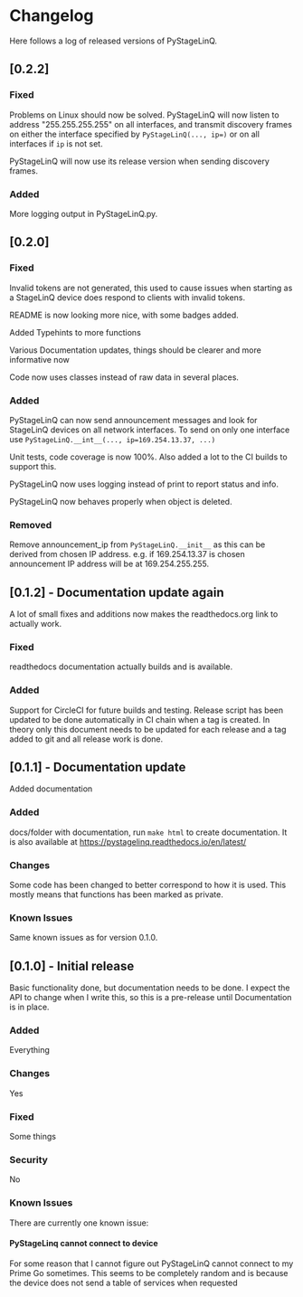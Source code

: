 # Changelog
Here follows a log of released versions of PyStageLinQ.

## [0.2.2]
### Fixed
Problems on Linux should now be solved.
PyStageLinQ will now listen to address "255.255.255.255" on all interfaces, and transmit discovery frames on either the
interface specified by `PyStageLinQ(..., ip=)` or on all interfaces if `ip` is not set.

PyStageLinQ will now use its release version when sending discovery frames.

### Added
More logging output in PyStageLinQ.py.


## [0.2.0] 
### Fixed
Invalid tokens are not generated, this used to cause issues when starting as a StageLinQ device does respond to clients
with invalid tokens.

README is now looking more nice, with some badges added.

Added Typehints to more functions

Various Documentation updates, things should be clearer and more informative now

Code now uses classes instead of raw data in several places.

### Added
PyStageLinQ can now send announcement messages and look for StageLinQ devices on all network interfaces.
To send on only one interface use `PyStageLinQ.__int__(..., ip=169.254.13.37, ...)`

Unit tests, code coverage is now 100%. Also added a lot to the CI builds to support this.

PyStageLinQ now uses logging instead of print to report status and info.

PyStageLinQ now behaves properly when object is deleted.
### Removed
Remove announcement_ip from `PyStageLinQ.__init__` as this can be derived from chosen IP address. e.g. if 169.254.13.37 is chosen
announcement IP address will be at 169.254.255.255.

## [0.1.2] - Documentation update again
A lot of small fixes and additions now makes the readthedocs.org link to actually work.
### Fixed
readthedocs documentation actually builds and is available.
### Added
Support for CircleCI for future builds and testing. Release script has been updated to be done automatically
in CI chain when a tag is created. In theory only this document needs to be updated for each release and a
tag added to git and all release work is done.

## [0.1.1] - Documentation update
Added documentation
### Added
docs/folder with documentation, run `make html` to create documentation. It is also available at
https://pystagelinq.readthedocs.io/en/latest/

### Changes
Some code has been changed to better correspond to how it is used. This mostly means that functions has been marked
as private.

### Known Issues
Same known issues as for version 0.1.0.

## [0.1.0] - Initial release
Basic functionality done, but documentation needs to be done. I expect the API to change when I write this, so this is
a pre-release until Documentation is in place.
### Added
Everything
### Changes
Yes
### Fixed
Some things
### Security
No
### Known Issues
There are currently one known issue:
#### PyStageLinq cannot connect to device
For some reason that I cannot figure out PyStageLinQ cannot connect to my Prime Go sometimes. This seems to be
completely random and is because the device does not send a table of services when requested
